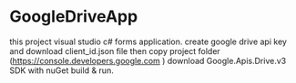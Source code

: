 # GoogleDriveApp
this project visual studio c# forms application.
create google drive api key and download client_id.json file then copy  project folder (https://console.developers.google.com )
download Google.Apis.Drive.v3 SDK with nuGet
build & run.


